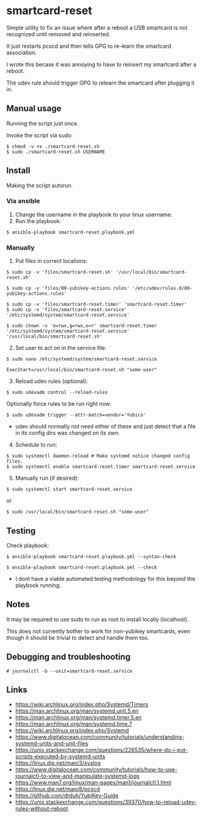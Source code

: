 # smartcard-reset
Simple utility to fix an issue where after a reboot a USB smartcard is not recognized until removed and reinserted.

It just restarts pcscd and then tells GPG to re-learn the smartcard association.

I wrote this becase it was annoying to have to reinsert my smartcard after a reboot.

The udev rule should trigger GPG to relearn the smartcard after plugging it in.


## Manual usage
Running the script just once.

Invoke the script via sudo:
```
$ chmod -v +x ./smartcard-reset.sh
$ sudo ./smartcard-reset.sh USERNAME
```


## Install
Making the script autorun.

### Via ansible
1. Change the username in the playbook to your linux username.
2. Run the playbook:
```
$ ansible-playbook smartcard-reset.playbook.yml
```


### Manually
1. Put files in correct locations:
```
$ sudo cp -v 'files/smartcard-reset.sh' '/usr/local/bin/smartcard-reset.sh'

$ sudo cp -v 'files/80-yubikey-actions.rules' '/etc/udev/rules.d/80-yubikey-actions.rules'

$ sudo cp -v 'files/smartcard-reset.timer' 'smartcard-reset.timer'
$ sudo cp -v 'files/smartcard-reset.service' '/etc/systemd/system/smartcard-reset.service'

$ sudo chown -v 'o=rwx,g=rwx,o=r' smartcard-reset.timer '/etc/systemd/system/smartcard-reset.service' '/usr/local/bin/smartcard-reset.sh'
```

2. Set user to act on in the service file:

```$ sudo nano /etc/systemd/system/smartcard-reset.service```
```
ExecStart=/usr/local/bin/smartcard-reset.sh "some-user"
```

3. Reload udev rules (optional):
```
$ sudo udevadm control --reload-rules
```
Optionally force rules to be run right now:
```
$ sudo udevadm trigger --attr-match=vendor='Yubico'
```
* udev should normally not need either of these and just detect that a file in its config dirs was changed on its own.

4. Schedule to run:
```
$ sudo systemctl daemon-reload # Make systemd notice changed config files.
$ sudo systemctl enable smartcard-reset.timer smartcard-reset.service
```

5. Manually run (if desired):
```
$ sudo systemctl start smartcard-reset.service
```
or
```
$ sudo /usr/local/bin/smartcard-reset.sh "some-user"
```


## Testing
Check playbook:
```
$ ansible-playbook smartcard-reset.playbook.yml --syntax-check

$ ansible-playbook smartcard-reset.playbook.yml --check
```

* I dont have a viable automated testing methodology for this beyond the playbook running.


## Notes
It may be required to use sudo to run as root to install locally (localhost).

This does not currently bother to work for non-yubikey smartcards, even though it should be trivial to detect and handle them too.


## Debugging and troubleshooting
```
# journalctl -b --unit=smartcard-reset.service
```


## Links
* https://wiki.archlinux.org/index.php/Systemd/Timers
* https://man.archlinux.org/man/systemd.unit.5.en
* https://man.archlinux.org/man/systemd.timer.5.en
* https://man.archlinux.org/man/systemd.time.7
* https://wiki.archlinux.org/index.php/Systemd
* https://www.digitalocean.com/community/tutorials/understanding-systemd-units-and-unit-files
* https://unix.stackexchange.com/questions/226535/where-do-i-put-scripts-executed-by-systemd-units
* https://linux.die.net/man/3/syslog
* https://www.digitalocean.com/community/tutorials/how-to-use-journalctl-to-view-and-manipulate-systemd-logs
* https://www.man7.org/linux/man-pages/man1/journalctl.1.html
* https://linux.die.net/man/8/pcscd
* https://github.com/drduh/YubiKey-Guide
* https://unix.stackexchange.com/questions/39370/how-to-reload-udev-rules-without-reboot